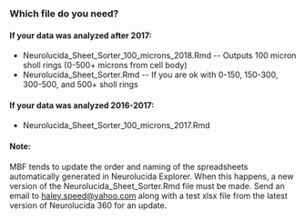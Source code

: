 
### Which file do you need?

#### If your data was analyzed after 2017:
- Neurolucida_Sheet_Sorter_100_microns_2018.Rmd
 -- Outputs 100 micron sholl rings (0-500+ microns from cell body)
- Neurolucida_Sheet_Sorter.Rmd
 -- If you are ok with 0-150, 150-300, 300-500, and 500+ sholl rings

#### If your data was analyzed 2016-2017:
- Neurolucida_Sheet_Sorter_100_microns_2017.Rmd

#### Note: 
MBF tends to update the order and naming of the spreadsheets automatically generated in Neurolucida Explorer. When this happens, a new version of the Neurolucida_Sheet_Sorter.Rmd file must be made. Send an email to haley.speed@yahoo.com along with a test xlsx file from the latest version of Neurolucida 360 for an update. 

